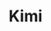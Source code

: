 ---
title: "Kimi"
url: "https://kimi.moonshot.cn"
description: "月之暗面推出的AI助手，支持超长文本处理、文件解析、联网搜索等功能"
category: "AI工具"
tags: ["AI对话", "长文本处理", "月之暗面", "文件解析"]
icon: "🌙"
---